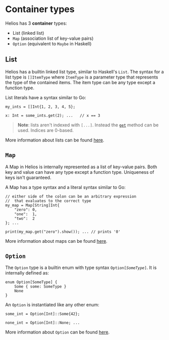 # Container types

Helios has 3 **container** types:
  * List (linked list)
  * `Map` (association list of key-value pairs)
  * `Option` (equivalent to `Maybe` in Haskell)


## List

Helios has a builtin linked list type, similar to Haskell's `List`. The syntax for a list type is `[]ItemType` where `ItemType` is a parameter type that represents the type of the contained items. The item type can be any type except a function type.

List literals have a syntax similar to Go:
```helios
my_ints = []Int{1, 2, 3, 4, 5};

x: Int = some_ints.get(2); ...   // x == 3
```

> **Note**: lists aren't indexed with `[...]`. Instead the [`get`](./builtins/list.md#methods) method can be used. Indices are 0-based.

More information about lists can be found [here](./builtins/list.md).


## `Map`

A Map in Helios is internally represented as a list of key-value pairs. Both key and value can have any type except a function type. Uniqueness of keys isn't guaranteed.

A Map has a type syntax and a literal syntax similar to Go:
```helios
// either side of the colon can be an arbitrary expression 
//  that evaluates to the correct type
my_map = Map[String]Int{
    "zero": 0,
    "one":  1,
    "two":  2
}; ... 

print(my_map.get("zero").show()); ... // prints '0'
```

More information about maps can be found [here](./builtins/map.md).


## `Option`

The `Option` type is a builtin enum with type syntax `Option[`*`SomeType`*`]`. It is internally defined as:

```helios
enum Option[SomeType] {
    Some { some: SomeType }
    None
}
```

An `Option` is instantiated like any other enum:

```helios
some_int = Option[Int]::Some{42};

none_int = Option[Int]::None; ...
```

More information about `Option` can be found [here](./builtins/option.md).
